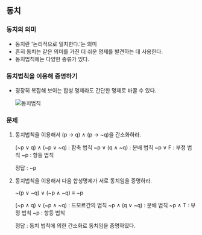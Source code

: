 ## 동치

### 동치의 의미

- 동치란 '논리적으로 일치한다.'는 의미
- 흔히 동치는 같은 의미를 가진 더 쉬운 명제를 발견하는 데 사용한다.
- 동치법칙에는 다양한 종류가 있다.

### 동치법칙을 이용해 증명하기

- 굉장히 복잡해 보이는 합성 명제라도 간단한 명제로 바꿀 수 있다.

  ![동치법칙](https://blog.kakaocdn.net/dn/cbzLgt/btqF9Ea2EI6/NVYrSKtfz6MmdUVyFx0bwk/img.png)

### 문제

1. 동치법칙을 이용해서 (p -> q) ∧ (p -> ~q)을 간소화하라.

   (~p ∨ q) ∧ (~p ∨ ~q) : 함축 법칙
   ~p ∨ (q ∧ ~q) : 분배 법칙
   ~p ∨ F : 부정 법칙
   ~p : 항등 법칙

   정답 : ~p

2. 동치법칙을 이용해서 다음 합성명제가 서로 동치임을 증명하라.

   ~(p ∨ ~q) ∨ (~p ∧ ~q) ≡ ~p

   (~p ∧ q) ∨ (~p ∧ ~q) : 드모르간의 법칙
   ~p ∧ (q ∨ ~q) : 분배 법칙
   ~p ∧ T : 부정 법칙
   ~p : 항등 법칙

   정답 : 동치 법칙에 의한 간소화로 동치임을 증명하였다.



